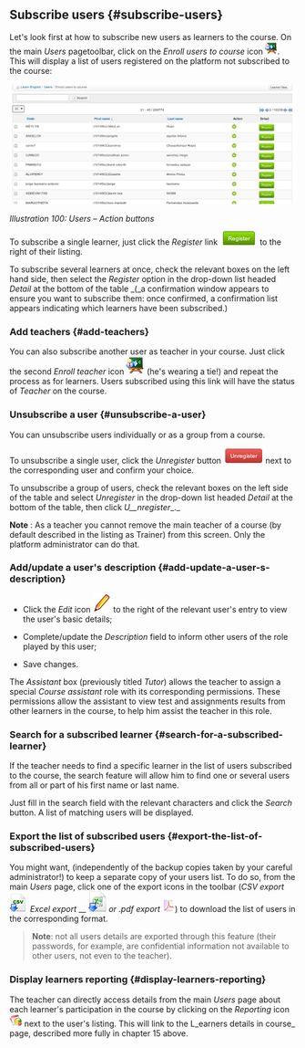 ## Subscribe users {#subscribe-users}

Let&#039;s look first at how to subscribe new users as learners to the course. On the main _Users_ pagetoolbar, click on the _Enroll users to course_ icon ![](../assets/graphics172.png)_._ This will display a list of users registered on the platform not subscribed to the course:

![](../assets/images129.png)

*Illustration 100: Users – Action buttons*

To subscribe a single learner, just click the _Register_ link ![](../assets/graphics174.png) to the right of their listing.

To subscribe several learners at once, check the relevant boxes on the left hand side, then select the _Register_ option in the drop-down list headed _Detail_ at the bottom of the table _(_a confirmation window appears to ensure you want to subscribe them: once confirmed, a confirmation list appears indicating which learners have been subscribed.)

### Add teachers {#add-teachers}

You can also subscribe another user as teacher in your course. Just click the second _Enroll teacher_ icon ![](../assets/graphics175.png) (he&#039;s wearing a tie!) and repeat the process as for learners. Users subscribed using this link will have the status of _Teacher_ on the course.

### Unsubscribe a user {#unsubscribe-a-user}

You can unsubscribe users individually or as a group from a course.

To unsubscribe a single user, click the _Unregister_ button ![](../assets/graphics177.png) next to the corresponding user and confirm your choice.

To unsubscribe a group of users, check the relevant boxes on the left side of the table and select _Unregister_ in the drop-down list headed _Detail_ at the bottom of the table, then click _U__nregister__._

**Note** : As a teacher you cannot remove the main teacher of a course (by default described in the listing as Trainer) from this screen. Only the platform administrator can do that.

### Add/update a user&#039;s description {#add-update-a-user-s-description}

*   Click the _Edit_ icon ![](../assets/graphics176.png) to the right of the relevant user&#039;s entry to view the user&#039;s basic details;

*   Complete/update the _Description_ field to inform other users of the role played by this user;

*   Save changes.

The _Assistant_ box (previously titled _Tutor_) allows the teacher to assign a special _Course assistant_ role with its corresponding permissions. These permissions allow the assistant to view test and assignments results from other learners in the course, to help him assist the teacher in this role.

### Search for a subscribed learner {#search-for-a-subscribed-learner}

If the teacher needs to find a specific learner in the list of users subscribed to the course, the search feature will allow him to find one or several users from all or part of his first name or last name.

Just fill in the search field with the relevant characters and click the _Search_ button. A list of matching users will be displayed.

### Export the list of subscribed users {#export-the-list-of-subscribed-users}

You might want, (independently of the backup copies taken by your careful administrator!) to keep a separate copy of your users list. To do so, from the main _Users_ page, click one of the export icons in the toolbar (_CSV export_ _![](../assets/graphics178.png)_ _Excel export_ __ <img src="../assets/graphics179.png" width="36px" />_or .pdf export_ _![](../assets/graphics363.png)_) to download the list of users in the corresponding format.

> **Note**: not all users details are exported through this feature (their passwords, for example, are confidential information not available to other users, not even to the teacher).

### Display learners reporting {#display-learners-reporting}

The teacher can directly access details from the main _Users_ page about each learner&#039;s participation in the course by clicking on the _Reporting_ icon ![](../assets/graphics180.png) next to the user&#039;s listing. This will link to the L_earners details in course_ page, described more fully in chapter 15 above.